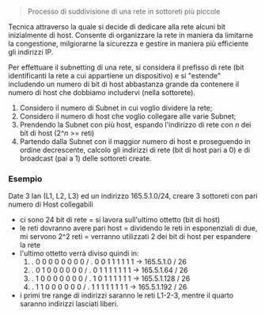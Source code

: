 >Processo di  suddivisione di una rete in sottoreti più piccole

Tecnica attraverso la quale si decide di dedicare alla rete alcuni bit inizialmente di host.
Consente di organizzare la rete in maniera da limitarne la congestione, milgiorarne la sicurezza e gestire in maniera più efficiente gli indirizzi IP.

Per effettuare il subnetting di una rete, si considera il prefisso di rete (bit identificanti la rete a cui appartiene un dispositivo) e si "estende" includendo un numero di bit di host abbastanza grande da contenere il numero di host che dobbiamo includervi (nella sottorete).

1. Considero il numero di Subnet in cui voglio dividere la rete;
2. Considero il numero di host che voglio collegare alle varie Subnet;
3. Prendendo la Subnet con più host, espando l'indirizzo di rete con *n* dei bit di host (2^*n* >= reti)
4. Partendo dalla Subnet con il maggior numero di host e proseguendo in ordine decrescente, calcolo gli indirizzi di rete (bit di host pari a 0) e di broadcast (pai a 1) delle sottoreti create.

### Esempio

Date 3 lan (L1, L2, L3) ed un indirizzo 165.5.1.0/24, creare 3 sottoreti con pari numero di Host collegabili

- ci sono 24 bit di rete = si lavora sull'ultimo ottetto (bit di host)
- le reti dovranno avere pari host = dividendo le reti in esponenziali di due, mi servono 2^2 reti = verranno utilizzati 2 dei bit di host per espandere la rete
- l'ultimo ottetto verrà diviso quindi in:
	1. . 0 0 0 0 0 0 0 0 / . 0 0 1 1 1 1 1 1      ->    165.5.1.0 / 26
	2. . 0 1 0 0 0 0 0 0 / . 0 1 1 1 1 1 1 1       ->    165.5.1.64 / 26
	3. . 1 0 0 0 0 0 0 0 / . 1 0 1 1 1 1 1 1       ->    165.5.1.128 / 26
	4. . 1 1 0 0 0 0 0 0 / . 1 1 1 1 1 1 1 1        ->    165.5.1.192 / 26
- i primi tre range di indirizzi saranno le reti L1-2-3, mentre il quarto saranno indirizzi lasciati liberi.
